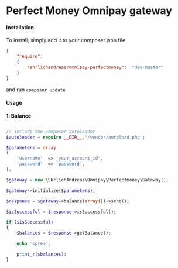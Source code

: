 Perfect Money Omnipay gateway
==============


#### Installation

To install, simply add it to your composer.json file:

```json
{
    "require":
    {
        "ehrlichandreas/omnipay-perfectmoney":  "dev-master"
    }
}
```

and run `composer update`

#### Usage

**1. Balance**

```php

// include the composer autoloader
$autoloader = require __DIR__.'/vendor/autoload.php';

$parameters = array
(
    'username'  => 'your_account_id',
    'password'  => 'password',
);

$gateway = new \EhrlichAndreas\Omnipay\Perfectmoney\Gateway();

$gateway->initialize($parameters);

$response = $gateway->balance(array())->send();

$isSuccessful = $response->isSuccessful();

if ($isSuccessful)
{
    $balances = $response->getBalance();

    echo '<pre>';

    print_r($balances);
}

```
